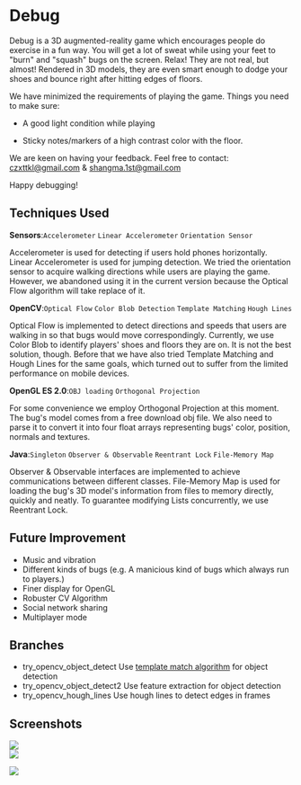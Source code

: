 Debug
=====
Debug is a 3D augmented-reality game which encourages people do exercise in a fun way. You will get a lot of sweat while using your feet to "burn" and "squash" bugs on the screen. Relax! They are not real, but almost! Rendered in 3D models, they are even smart enough to dodge your shoes and bounce right after hitting edges of floors. 

We have minimized the requirements of playing the game. Things you need to make sure:

* A good light condition while playing

* Sticky notes/markers of a high contrast color with the floor.


We are keen on having your feedback. Feel free to contact:  czxttkl@gmail.com & shangma.1st@gmail.com 

Happy debugging!


Techniques Used
--------------------------------------
**Sensors**:`Accelerometer`  `Linear Accelerometer` `Orientation Sensor` 

Accelerometer is used for detecting if users hold phones horizontally. Linear Accelerometer is used for jumping detection. We tried the orientation sensor to acquire walking directions while users are playing the game. However, we abandoned using it in the current version because the Optical Flow algorithm will take replace of it. 

**OpenCV**:`Optical Flow` `Color Blob Detection` `Template Matching` `Hough Lines`

Optical Flow is implemented to detect directions and speeds that users are walking in so that bugs would move correspondingly. Currently, we use Color Blob to identify players' shoes and floors they are on. It is not the best solution, though. Before that we have also tried Template Matching and Hough Lines for the same goals, which turned out to suffer from the limited performance on mobile devices.

**OpenGL ES 2.0**:`OBJ loading` `Orthogonal Projection`

For some convenience we employ Orthogonal Projection at this moment. The bug's model comes from a free download obj file. We also need to parse it to convert it into four float arrays representing bugs' color, position, normals and textures.

**Java**:`Singleton` `Observer & Observable` `Reentrant Lock` `File-Memory Map`

Observer & Observable interfaces are implemented to achieve communications between different classes. File-Memory Map is used for loading the bug's 3D model's information from files to memory directly, quickly and neatly. To guarantee modifying Lists concurrently, we use Reentrant Lock.

Future Improvement
--------------------------------------
* Music and vibration
* Different kinds of bugs (e.g. A manicious kind of bugs which always run to players.)
* Finer display for OpenGL
* Robuster CV Algorithm
* Social network sharing
* Multiplayer mode

Branches
--------------------------------------
* try_opencv_object_detect  Use [template match algorithm](http://docs.opencv.org/modules/imgproc/doc/object_detection.html) for object detection
* try_opencv_object_detect2 Use feature extraction for object detection
* try_opencv_hough_lines Use hough lines to detect edges in frames


Screenshots
--------------------------------------
![](https://dl.dropboxusercontent.com/u/5055823/debug_pic1.PNG)   
![](https://dl.dropboxusercontent.com/u/5055823/debug_pic2.PNG) 

[![](https://dl.dropboxusercontent.com/u/5055823/debug_pic3.PNG)](https://www.youtube.com/watch?v=gx8iwlgv9A8)





